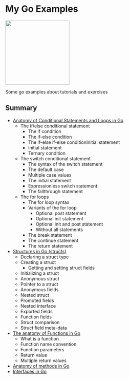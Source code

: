 # My Go Examples

<img src="https://ih0.redbubble.net/image.866593118.1888/bg,f8f8f8-flat,750x,075,f-pad,750x1000,f8f8f8.u2.jpg" width="200">

Some go examples about tutorials and exercises

## Summary

* [Anatomy of Conditional Statements and Loops in Go](https://medium.com/rungo/anatomy-of-conditional-statements-and-loops-in-go-aa84352cc34d)
  * The if/else conditional statement
    * The if condition
    * The if-else condition
    * The if-else if-else conditionInitial statement
    * Initial statement
    * Ternary condition
  * The switch conditional statement
    * The syntax of the switch statement
    * The default case
    * Multiple case values
    * The initial statement
    * Expressionless switch statement
    * The fallthrough statement
  * The for loops
    * The for loop syntax
    * Variants of the for loop
      * Optional post statement
      * Optional init statement
      * Optional init and post statement
      * Without all statements
    * The break statement
    * The continue statement
    * The return statement
* [Structures in Go (structs)](https://medium.com/rungo/structures-in-go-76377cc106a2)
  * Declaring a struct type
  * Creating a struct
    * Getting and setting struct fields
  * Initializing a struct
  * Anonymous struct
  * Pointer to a struct
  * Anonymous fields
  * Nested struct
  * Promoted fields
  * Nested interface
  * Exported fields
  * Function fields
  * Struct comparison
  * Struct field meta-data
* [The anatomy of Functions in Go](https://medium.com/rungo/the-anatomy-of-functions-in-go-de56c050fe11)
  * What is a function
  * Function name convention
  * Function parameters
  * Return value
  * Multiple return values
* [Anatomy of methods in Go](https://medium.com/rungo/anatomy-of-methods-in-go-f552aaa8ac4a)
* [Interfaces in Go](https://medium.com/rungo/interfaces-in-go-ab1601159b3a)
